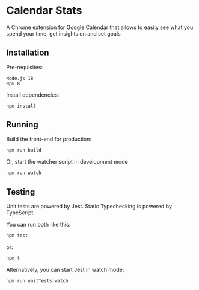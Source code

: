 # Calendar Stats

A Chrome extension for Google Calendar that allows to easily see what you spend
your time, get insights on and set goals

## Installation

Pre-requisites:

```
Node.js 18
Npm 8
```

Install dependencies:

```sh
npm install
```

## Running

Build the front-end for production:

```sh
npm run build
```

Or, start the watcher script in development mode

```sh
npm run watch
```

## Testing

Unit tests are powered by Jest. Static Typechecking is powered by TypeScript.

You can run both like this:

```sh
npm test
```

or:

```sh
npm t
```

Alternatively, you can start Jest in watch mode:

```
npm run unitTests:watch
```